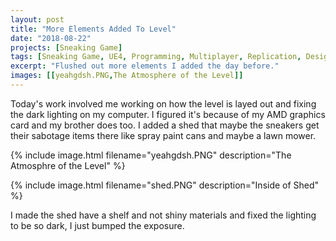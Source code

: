 ```yaml
---
layout: post
title: "More Elements Added To Level"
date: "2018-08-22"
projects: [Sneaking Game]
tags: [Sneaking Game, UE4, Programming, Multiplayer, Replication, Design, Thief, Stealth, HUD, 3D Modeling, Blender, Gimp, Scoring]
excerpt: "Flushed out more elements I added the day before."
images: [[yeahgdsh.PNG,The Atmosphere of the Level]]
---
```


Today's work involved me working on how the level is layed out and fixing the dark lighting on my computer. I figured it's because of my AMD graphics card and my brother does too. I added a shed that maybe the sneakers get their sabotage items there like spray paint cans and maybe a lawn mower. 

{% include image.html filename="yeahgdsh.PNG" description="The Atmosphre of the Level" %}

{% include image.html filename="shed.PNG" description="Inside of Shed" %}

I made the shed have a shelf and not shiny materials and fixed the lighting to be so dark, I just bumped the exposure.
